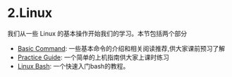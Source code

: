 # 2.Linux

我们从一些 Linux 的基本操作开始我们的学习。本节包括两个部分

* [Basic Command](2.1.linux-basic-command.md): 一些基本命令的介绍和相关阅读推荐,供大家课前预习了解
* [Practice Guide](2.2.linux-practice-guide.md): 一个简单的上机指南供大家上课时练习
* [Linux Bash](2.3.linux-bash.md): 一个快速入门bash的教程。
